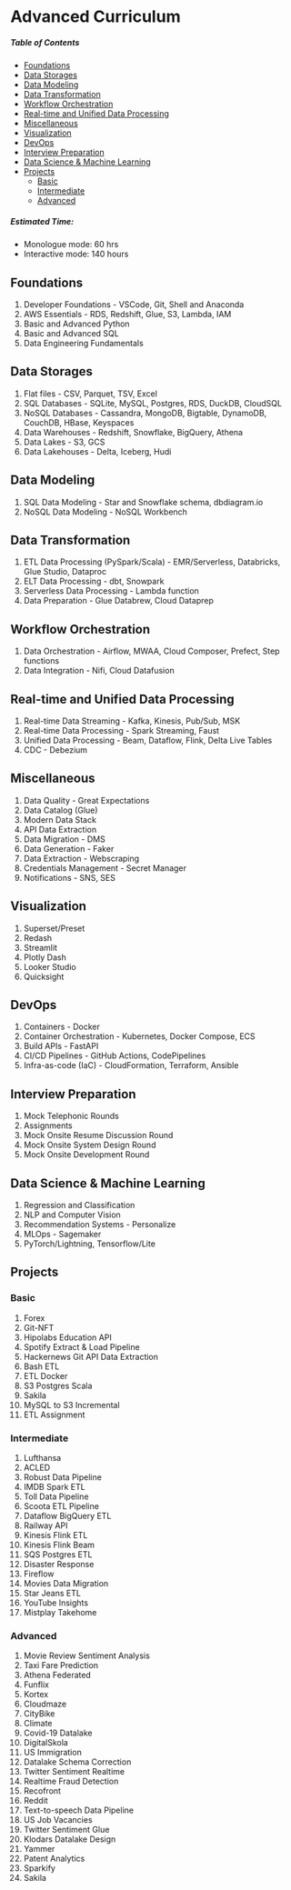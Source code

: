 # Advanced Curriculum

##### Table of Contents

- [Foundations](#foundations)
- [Data Storages](#data-storages)
- [Data Modeling](#data-modeling)
- [Data Transformation](#data-transformation)
- [Workflow Orchestration](#workflow-orchestration)
- [Real-time and Unified Data Processing](#real-time-and-unified-data-processing)
- [Miscellaneous](#miscellaneous)
- [Visualization](#visualization)
- [DevOps](#devops)
- [Interview Preparation](#interview-preparation)
- [Data Science & Machine Learning](#data-science---machine-learning)
- [Projects](#projects)
  * [Basic](#basic)
  * [Intermediate](#intermediate)
  * [Advanced](#advanced)

##### Estimated Time:
   - Monologue mode: 60 hrs
   - Interactive mode: 140 hours

## Foundations

1. Developer Foundations - VSCode, Git, Shell and Anaconda
1. AWS Essentials - RDS, Redshift, Glue, S3, Lambda, IAM
1. Basic and Advanced Python
1. Basic and Advanced SQL
1. Data Engineering Fundamentals

## Data Storages

1. Flat files - CSV, Parquet, TSV, Excel
1. SQL Databases - SQLite, MySQL, Postgres, RDS, DuckDB, CloudSQL
1. NoSQL Databases - Cassandra, MongoDB, Bigtable, DynamoDB, CouchDB, HBase, Keyspaces
1. Data Warehouses - Redshift, Snowflake, BigQuery, Athena
1. Data Lakes - S3, GCS
1. Data Lakehouses - Delta, Iceberg, Hudi

## Data Modeling

1. SQL Data Modeling - Star and Snowflake schema, dbdiagram.io
1. NoSQL Data Modeling - NoSQL Workbench

## Data Transformation

1. ETL Data Processing (PySpark/Scala) - EMR/Serverless, Databricks, Glue Studio, Dataproc
1. ELT Data Processing - dbt, Snowpark
1. Serverless Data Processing - Lambda function
1. Data Preparation - Glue Databrew, Cloud Dataprep

## Workflow Orchestration

1. Data Orchestration - Airflow, MWAA, Cloud Composer, Prefect, Step functions
1. Data Integration - Nifi, Cloud Datafusion

## Real-time and Unified Data Processing

1. Real-time Data Streaming - Kafka, Kinesis, Pub/Sub, MSK
1. Real-time Data Processing - Spark Streaming, Faust
1. Unified Data Processing - Beam, Dataflow, Flink, Delta Live Tables
1. CDC - Debezium

## Miscellaneous

1. Data Quality - Great Expectations
1. Data Catalog (Glue)
1. Modern Data Stack
1. API Data Extraction
1. Data Migration - DMS
1. Data Generation - Faker
1. Data Extraction - Webscraping
1. Credentials Management - Secret Manager
1. Notifications - SNS, SES

## Visualization

1. Superset/Preset
1. Redash
1. Streamlit
1. Plotly Dash
1. Looker Studio
1. Quicksight

## DevOps

1. Containers - Docker
1. Container Orchestration - Kubernetes, Docker Compose, ECS
1. Build APIs - FastAPI
1. CI/CD Pipelines - GitHub Actions, CodePipelines
1. Infra-as-code (IaC) - CloudFormation, Terraform, Ansible

## Interview Preparation

1. Mock Telephonic Rounds
1. Assignments
1. Mock Onsite Resume Discussion Round
1. Mock Onsite System Design Round
1. Mock Onsite Development Round

## Data Science & Machine Learning

1. Regression and Classification
1. NLP and Computer Vision
1. Recommendation Systems - Personalize
1. MLOps - Sagemaker
1. PyTorch/Lightning, Tensorflow/Lite

## Projects

### Basic

1. Forex
1. Git-NFT
1. Hipolabs Education API
1. Spotify Extract & Load Pipeline
1. Hackernews Git API Data Extraction
1. Bash ETL
1. ETL Docker
1. S3 Postgres Scala
1. Sakila
1. MySQL to S3 Incremental
1. ETL Assignment

### Intermediate

1. Lufthansa
1. ACLED
1. Robust Data Pipeline
1. IMDB Spark ETL
1. Toll Data Pipeline
1. Scoota ETL Pipeline
1. Dataflow BigQuery ETL
1. Railway API
1. Kinesis Flink ETL
1. Kinesis Flink Beam
1. SQS Postgres ETL
1. Disaster Response
1. Fireflow
1. Movies Data Migration
1. Star Jeans ETL
1. YouTube Insights
1. Mistplay Takehome

### Advanced

1. Movie Review Sentiment Analysis
1. Taxi Fare Prediction
1. Athena Federated
1. Funflix
1. Kortex
1. Cloudmaze
1. CityBike
1. Climate
1. Covid-19 Datalake
1. DigitalSkola
1. US Immigration
1. Datalake Schema Correction
1. Twitter Sentiment Realtime
1. Realtime Fraud Detection
1. Recofront
1. Reddit
1. Text-to-speech Data Pipeline
1. US Job Vacancies
1. Twitter Sentiment Glue
1. Klodars Datalake Design
1. Yammer
1. Patent Analytics
1. Sparkify
1. Sakila